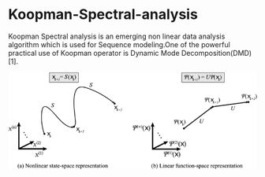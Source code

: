 # Koopman-Spectral-analysis
Koopman Spectral analysis is an emerging non linear data analysis algorithm which is used for Sequence modeling.One of the powerful practical use of Koopman operator is Dynamic Mode Decomposition(DMD)[1].

<img src="./mimages.png">
